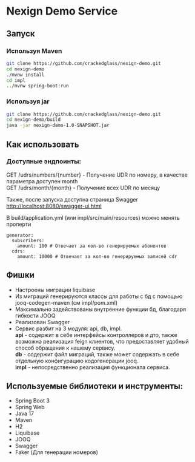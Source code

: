 # Nexign Demo Service

## Запуск
### Используя Maven
```bash
git clone https://github.com/crackedglass/nexign-demo.git
cd nexign-demo
./mvnw install
cd impl
../mvnw spring-boot:run
```


### Используя jar
```bash
git clone https://github.com/crackedglass/nexign-demo.git
cd nexign-demo/build
java -jar nexign-demo-1.0-SNAPSHOT.jar
```

## Как использовать

### Доступные эндпоинты:
GET /udrs/numbers/{number} - Получение UDR по номеру, в качестве параметра доступен month  
GET /udrs/month/{month} - Получение всех UDR по месяцу

Также, после запуска доступна страница Swagger   
[http://localhost:8080/swagger-ui.html](http:localhost:8080/swagger-ui.html) 

В build/application.yml (или impl/src/main/resources) можно менять проперти 
``` 
generator:
  subscribers: 
    amount: 100 # Отвечает за кол-во генерируемых абонентов
  cdrs:
    amount: 10000 # Отвечает за кол-во генерируемых записей cdr
```

## Фишки

- Настроены миграции liquibase
- Из миграций генерируются классы для работы с бд с помощью jooq-codegen-maven (см impl/pom.xml)
- Максимально задействованы внутренние функции бд, благодаря гибкости JOOQ
- Реализован Swagger
- Сервис разбит на 3 модуля: api, db, impl.  
**api** - содержит в себе интерфейсы контроллеров и дто, также возможна реализация feign клиентов, что предоставляет удобный способ обращения к нашему сервису.  
**db** - содержит файл миграций, также может содержать в себе отдельную конфигурацию кодогенерации jooq.  
**impl** - непосредственно реализация функционала сервиса.
 

## Используемые библиотеки и инструменты:

- Spring Boot 3
- Spring Web
- Java 17
- Maven
- H2
- Liquibase
- JOOQ
- Swagger
- Faker (Для генерации номеров)
